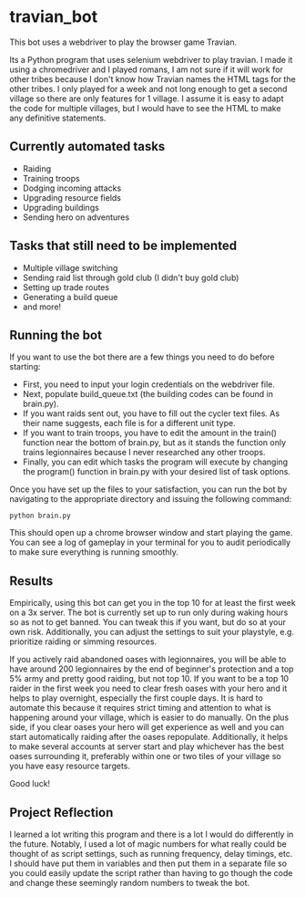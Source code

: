 # travian_bot

This bot uses a webdriver to play the browser game Travian.

Its a Python program that uses selenium webdriver to play travian. I made it using a chromedriver and I played romans, I am not sure if it will work for other tribes because I don't know how Travian names the HTML tags for the other tribes. I only played for a week and not long enough to get a second village so there are only features for 1 village. I assume it is easy to adapt the code for multiple villages, but I would have to see the HTML to make any definitive statements.

## Currently automated tasks

- Raiding
- Training troops
- Dodging incoming attacks
- Upgrading resource fields
- Upgrading buildings
- Sending hero on adventures

## Tasks that still need to be implemented

- Multiple village switching
- Sending raid list through gold club (I didn't buy gold club)
- Setting up trade routes
- Generating a build queue
- and more!

## Running the bot

If you want to use the bot there are a few things you need to do before starting:

- First, you need to input your login credentials on the webdriver file.
- Next, populate build_queue.txt (the building codes can be found in brain.py).
- If you want raids sent out, you have to fill out the cycler text files. As their name suggests, each file is for a different unit type.
- If you want to train troops, you have to edit the amount in the train() function near the bottom of brain.py, but as it stands the function only trains legionnaires because I never researched any other troops.
- Finally, you can edit which tasks the program will execute by changing the program() function in brain.py with your desired list of task options.

Once you have set up the files to your satisfaction, you can run the bot by navigating to the appropriate directory and issuing the following command:

```python brain.py```

This should open up a chrome browser window and start playing the game. You can see a log of gameplay in your terminal for you to audit periodically to make sure everything is running smoothly.

## Results

Empirically, using this bot can get you in the top 10 for at least the first week on a 3x server. The bot is currently set up to run only during waking hours so as not to get banned. You can tweak this if you want, but do so at your own risk. Additionally, you can adjust the settings to suit your playstyle, e.g. prioritize raiding or simming resources.

If you actively raid abandoned oases with legionnaires, you will be able to have around 200 legionnaires by the end of beginner's protection and a top 5% army and pretty good raiding, but not top 10. If you want to be a top 10 raider in the first week you need to clear fresh oases with your hero and it helps to play overnight, especially the first couple days. It is hard to automate this because it requires strict timing and attention to what is happening around your village, which is easier to do manually. On the plus side, if you clear oases your hero will get experience as well and you can start automatically raiding after the oases repopulate. Additionally, it helps to make several accounts at server start and play whichever has the best oases surrounding it, preferably within one or two tiles of your village so you have easy resource targets.

Good luck!

## Project Reflection

I learned a lot writing this program and there is a lot I would do differently in the future. Notably, I used a lot of magic numbers for what really could be thought of as script settings, such as running frequency, delay timings, etc. I should have put them in variables and then put them in a separate file so you could easily update the script rather than having to go though the code and change these seemingly random numbers to tweak the bot.

